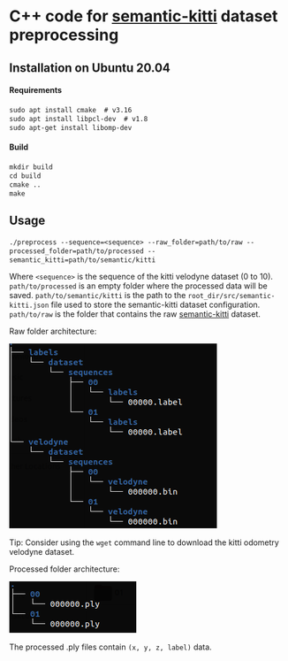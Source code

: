 # C++ code for  <a href="http://www.semantic-kitti.org/" target="_blank">semantic-kitti</a> dataset preprocessing

## Installation on Ubuntu 20.04

#### Requirements
```
sudo apt install cmake  # v3.16
sudo apt install libpcl-dev  # v1.8
sudo apt-get install libomp-dev
```

#### Build
```
mkdir build
cd build
cmake ..
make
```
## Usage
```
./preprocess --sequence=<sequence> --raw_folder=path/to/raw --processed_folder=path/to/processed --semantic_kitti=path/to/semantic/kitti
```
Where `<sequence>` is the sequence of the kitti velodyne dataset (0 to 10). 
`path/to/processed` is an empty folder where the processed data will be saved.
`path/to/semantic/kitti` is the path to the `root_dir/src/semantic-kitti.json` file used to store the semantic-kitti dataset configuration.
`path/to/raw` is the folder that contains the raw <a href="http://www.semantic-kitti.org/" target="_blank">semantic-kitti</a> dataset.

Raw folder architecture:

![Raw folder architecture](../../misc/raw_folder.png)

Tip: Consider using the `wget` command line to download the kitti odometry velodyne dataset.

Processed folder architecture:

![Processed folder architecture](../../misc/processed_folder.png)


The processed .ply files contain `(x, y, z, label)` data.
